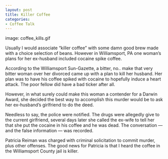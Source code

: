 ```yaml
---
layout: post
title: Killer Coffee
categories:
- Coffee Talk
---
```

image: coffee_kills.gif

Usually I would associate “killer coffee” with some damn good brew made with a choice selection of beans. However in Williamsport, PA one woman’s plans for her ex-husband included cocaine spike coffee.

According to the Williamsport Sun-Gazette, a bitter, no.. make that very bitter woman over her divorced came up with a plan to kill her husband. Her plan was to have his coffee spiked with cocaine to hopefully induce a heart attack. The poor fellow did have a bad ticker after all.

However, in what surely could make this woman a contender for a Darwin Award, she decided the best way to accomplish this murder would be to ask her ex-husband’s girlfriend to do the deed.

Needless to say, the police were notified. The drugs were allegedly give to the current girlfriend, several days later she called the ex-wife to tell her that she put the cocaine in his coffee and he was dead. The conversation — and the false information — was recorded.

Patricia Reiman was charged with criminal solicitation to commit murder, plus other offenses. The good news for Patricia is that I heard the coffee in the Williamsport County jail is killer.